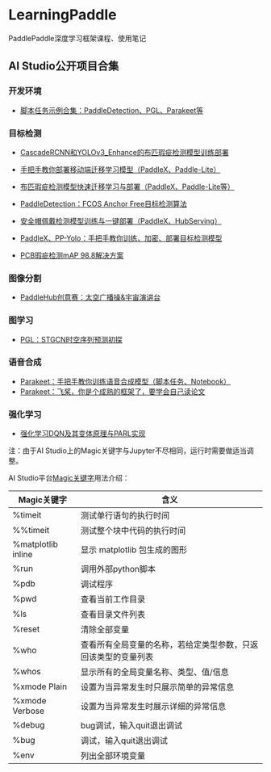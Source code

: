 # LearningPaddle
PaddlePaddle深度学习框架课程、使用笔记

## AI Studio公开项目合集
### 开发环境

- [脚本任务示例合集：PaddleDetection、PGL、Parakeet等](https://aistudio.baidu.com/aistudio/projectdetail/913043)

### 目标检测

- [CascadeRCNN和YOLOv3_Enhance的布匹瑕疵检测模型训练部署](https://aistudio.baidu.com/aistudio/projectdetail/532715)

- [手把手教你部署移动端迁移学习模型（PaddleX、Paddle-Lite）](https://aistudio.baidu.com/aistudio/projectdetail/613622)

- [布匹瑕疵检测模型快速迁移学习与部署（PaddleX、Paddle-Lite等）](https://aistudio.baidu.com/aistudio/projectdetail/618168)

- [PaddleDetection：FCOS Anchor Free目标检测算法](https://aistudio.baidu.com/aistudio/projectdetail/237690)

- [安全帽佩戴检测模型训练与一键部署（PaddleX、HubServing）](https://aistudio.baidu.com/aistudio/projectdetail/742090)

- [PaddleX、PP-Yolo：手把手教你训练、加密、部署目标检测模型](https://aistudio.baidu.com/aistudio/projectdetail/920753) 

- [PCB瑕疵检测mAP 98.8解决方案](https://aistudio.baidu.com/aistudio/projectdetail/1024089)

### 图像分割

- [PaddleHub创意赛：太空广播操&宇宙演讲台](https://aistudio.baidu.com/aistudio/projectdetail/518071)

### 图学习

- [PGL：STGCN时空序列预测初探](https://aistudio.baidu.com/aistudio/projectdetail/592858)

### 语音合成

- [Parakeet：手把手教你训练语音合成模型（脚本任务、Notebook）](https://aistudio.baidu.com/aistudio/projectdetail/639029)
- [Parakeet：飞桨，你是个成熟的框架了，要学会自己读论文](https://aistudio.baidu.com/aistudio/projectdetail/676162)

### 强化学习

- [强化学习DQN及其变体原理与PARL实现](https://aistudio.baidu.com/aistudio/projectdetail/700108)



注：由于AI Studio上的Magic关键字与Jupyter不尽相同，运行时需要做适当调整。

AI Studio平台[Magic关键字](https://ai.baidu.com/ai-doc/AISTUDIO/sk3e2z8sb#命令编辑模式)用法介绍：

| Magic关键字        | 含义                                                         |
| ------------------ | ------------------------------------------------------------ |
| %timeit            | 测试单行语句的执行时间                                       |
| %%timeit           | 测试整个块中代码的执行时间                                   |
| %matplotlib inline | 显示 matplotlib 包生成的图形                                 |
| %run               | 调用外部python脚本                                           |
| %pdb               | 调试程序                                                     |
| %pwd               | 查看当前工作目录                                             |
| %ls                | 查看目录文件列表                                             |
| %reset             | 清除全部变量                                                 |
| %who               | 查看所有全局变量的名称，若给定类型参数，只返回该类型的变量列表 |
| %whos              | 显示所有的全局变量名称、类型、值/信息                        |
| %xmode Plain       | 设置为当异常发生时只展示简单的异常信息                       |
| %xmode Verbose     | 设置为当异常发生时展示详细的异常信息                         |
| %debug             | bug调试，输入quit退出调试                                    |
| %bug               | 调试，输入quit退出调试                                       |
| %env               | 列出全部环境变量                                             |